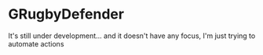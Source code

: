 # GRugbyDefender
It's still under development... and it doesn't have any focus, I'm just trying to automate actions
